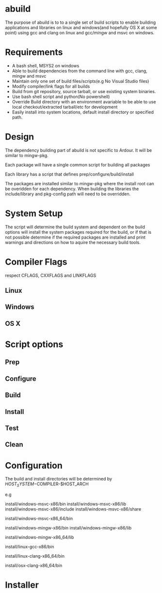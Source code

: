 # abuild

The purpose of abuild is to to a single set of build scripts to enable
building applications and libraries on linux and windows(and hopefully
OS X at some point) using gcc and clang on linux and gcc/mingw and msvc
on windows.

# Requirements

- A bash shell, MSYS2 on windows
- Able to build dependencies from the command line with gcc, clang,
  mingw and msvc
- Maintain only one set of build files/scripts(e.g No Visual Studio
  files)
- Modify compiler/link flags for all builds
- Build from git repository, source tarball, or use existing system
  binaries.
- Use bash shell script and python(No powershell)
- Override Build directory with an environment avariable to be able to
  use local checkout/extracted tarball/etc for development
- Easily install into system locations, default install directory or
  specified path.

# Design

The dependency building part of abuild is not specific to Ardour. It
will be similar to mingw-pkg.

Each package will have a single common script for building all packages

Each library has a script that defines prep/configure/build/install

The packages are installed similar to mingw-pkg where the install root
can be overidden for each dependency. When building the libraries the
include/library and pkg-config path will need to be overridden.

# System Setup

The script will determine the build system and dependent on the build
options will install the system packages required for the build, or if
that is not possible determine if the required packages are installed
and print warnings and directions on how to aquire the necessary build
tools.

# Compiler Flags

respect CFLAGS, CXXFLAGS and LINKFLAGS

## Linux

## Windows

## OS X

# Script options

## Prep

## Configure

## Build

## Install

## Test

## Clean

# Configuration

The build and install directories will be determined by
$HOST_SYSTEM-$COMPILER-$HOST_ARCH 

e.g

install/windows-msvc-x86/bin
install/windows-msvc-x86/lib
install/windows-msvc-x86/include
install/windows-msvc-x86/share

install/windows-msvc-x86_64/bin

install/windows-mingw-x86/bin
install/windows-mingw-x86/lib

install/windows-mingw-x86_64/lib

install/linux-gcc-x86/bin

install/linux-clang-x86_64/bin

install/osx-clang-x86_64/bin

# Installer
